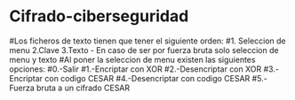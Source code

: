 # Cifrado-ciberseguridad
#Los ficheros de texto tienen que tener el siguiente orden:
#1. Seleccion de menu 2.Clave 3.Texto - En caso de ser por fuerza bruta solo seleccion de menu y texto
#Al poner la seleccion de menu existen las siguientes opciones: 
#0.-Salir
#1.-Encriptar con XOR
#2.-Desencriptar con XOR
#3.-Encriptar con codigo CESAR
#4.-Desencriptar con codigo CESAR
#5.-Fuerza bruta a un cifrado CESAR
